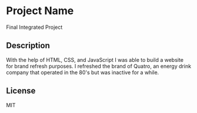 # Project Name

Final Integrated Project

## Description

With the help of HTML, CSS, and JavaScript I was able to build a website for brand refresh purposes. I refreshed the brand of Quatro, an energy drink company that operated in the 80's but was inactive for a while.

## License

MIT

